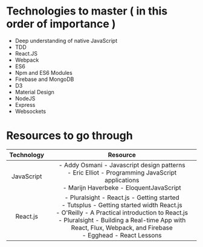 
# Technologies to master ( in this order of importance )

- Deep understanding of native JavaScript
- TDD
- React.JS
- Webpack
- ES6
- Npm and ES6 Modules
- Firebase and MongoDB
- D3
- Material Design
- NodeJS
- Express
- Websockets


# Resources to go through

| Technology                               | Resource     |
| :----------------------------: | :-------------: |
| JavaScript | - Addy Osmani - Javascript design patterns <br>- Eric Elliot - Programming JavaScript applications <br>- Marijn Haverbeke - EloquentJavaScript |
| React.js | - Pluralsight - React.js - Getting started <br> - Tutsplus - Getting started width React.js <br> - O'Reilly - A Practical introduction to React.js <br> - Pluralsight - Building a Real-time App with React, Flux, Webpack, and Firebase <br> - Egghead - React Lessons |
